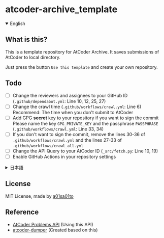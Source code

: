 # atcoder-archive_template

<details open>

<summary>English</summary>

## What is this?

This is a template repository for AtCoder Archive.
It saves submissions of AtCoder to local directory.

Just press the button `Use this template` and create your own repository.

## Todo

- [ ] Change the reviewers and assignees to your GitHub ID (`.github/dependabot.yml`: Line 10, 12, 25, 27)
- [ ] Change the crawl time (`.github/workflows/crawl.yml`: Line 6)<br>Recommend: The time when you don't submit to AtCoder
- [ ] Add GPG **secret** key to your repository if you want to sign the commit<br>Please name the key `GPG_PRIVATE_KEY` and the passphrase `PASSPHRASE` (`.github/workflows/crawl.yml`: Line 33, 34)
- [ ] If you don't want to sign the commit, remove the lines 30-36 of `.github/workflows/crawl.yml` and the lines 27-33 of `.github/workflows/crawl_all.yml`
- [ ] Change the API Query to your AtCoder ID (`_src/fetch.py`: Line 10, 19)
- [ ] Enable GitHub Actions in your repository settings

</details>

<details>

<summary>日本語</summary>

## これは何？

AtCoderの提出をローカルに保存するためのテンプレートリポジトリ。

`Use this template`ボタンを押して、自分のリポジトリを作成してください。

## やること

- [ ] レビュアーやアサイン先を自分のGitHub IDに変更する（`.github/dependabot.yml`: Line 10, 12, 25, 27）
- [ ] クロールの時間を変更する（`.github/workflows/crawl.yml`: Line 6）<br>おすすめ: 普段AtCoderに提出しない時間
- [ ] もしコミットに署名をしたい場合は、GPGの **秘密鍵** をリポジトリに追加する<br>鍵は`GPG_PRIVATE_KEY`、パスフレーズは`PASSPHRASE`としてください（`.github/workflows/crawl.yml`: Line 33, 34）
- [ ] もし署名をしない場合は、`.github/workflows/crawl.yml`の30-36行目と`.github/workflows/crawl_all.yml`の27-33行目を削除する
- [ ] APIのクエリを自分のAtCoder IDに変更する（`_src/fetch.py`: Line 10, 19）
- [ ] リポジトリの設定でGitHub Actionsを有効にする

</details>

## License

MIT License, made by [a01sa01to](https://github.com/a01sa01to)

## Reference

- [AtCoder Problems API](https://github.com/kenkoooo/AtCoderProblems/blob/master/doc/api.md) (Using this API)
- [atcoder-dumper](https://github.com/yu7400ki/atcoder-dumper) (Created based on this)

